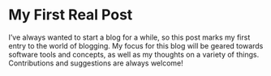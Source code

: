 # My First Real Post

I’ve always wanted to start a blog for a while, so this post marks my first entry to the world of blogging. My focus for this blog will be geared towards software tools and concepts, as well as my thoughts on a variety of things. Contributions and suggestions are always welcome!